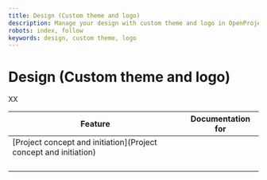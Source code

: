 ```yaml
---
title: Design (Custom theme and logo)
description: Manage your design with custom theme and logo in OpenProject
robots: index, follow
keywords: design, custom theme, logo
---
```


# Design (Custom theme and logo)

XX

| Feature                                                      | Documentation for |
| ------------------------------------------------------------ | ----------------- |
| [Project concept and initiation](Project concept and initiation) |                   |
|                                                              |                   |
|                                                              |                   |
|                                                              |                   |
|                                                              |                   |

